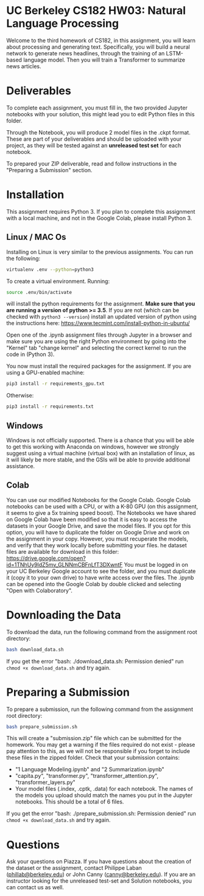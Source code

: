 # UC Berkeley CS182 HW03: Natural Language Processing

Welcome to the third homework of CS182, in this assignment, you will learn about processing and generating text. Specifically, you will build a neural network to generate news headlines, through the training of an LSTM-based language model. Then you will train a Transformer to summarize news articles.

# Deliverables

To complete each assignment, you must fill in, the two provided Jupyter notebooks with your solution, this might lead you to edit Python files in this folder.

Through the Notebook, you will produce 2 model files in the .ckpt format. These are part of your deliverables and should be uploaded with your project, as they will be tested against an **unreleased test set** for each notebook.

To prepared your ZIP deliverable, read and follow instructions in the "Preparing a Submission" section.


# Installation

This assignment requires Python 3. If you plan to complete this assignment with a local machine, and not in the Google Colab, please install Python 3.

## Linux / MAC Os

Installing on Linux is very similar to the previous assignments. You can run the following:
```bash
virtualenv .env --python=python3
````
To create a virtual environment. Running:
```bash
source .env/bin/activate
```
will install the python requirements for the assignment. **Make sure that you are running a version of python >= 3.5**. If you are not (which can be checked with `python3 --version`) install an updated version of python using the instructions here: https://www.tecmint.com/install-python-in-ubuntu/

Open one of the .ipynb assignment files through Jupyter in a browser and make sure you are using the right Python environment by going into the "Kernel" tab "change kernel" and selecting the correct kernel to run the code in (Python 3).

You now must install the required packages for the assignment. If you are using a GPU-enabled machine:
```bash
pip3 install -r requirements_gpu.txt
```
Otherwise:
```bash
pip3 install -r requirements.txt
```

## Windows

Windows is not officially supported. There is a chance that you will be able to get this working with Anaconda on windows, however we strongly suggest using a virtual machine (virtual box) with an installation of linux, as it will likely be more stable, and the GSIs will be able to provide additional assistance. 

## Colab

You can use our modified Notebooks for the Google Colab. Google Colab notebooks can be used with a CPU, or with a K-80 GPU (on this assignment, it seems to give a 5x training speed boost).
The Notebooks we have shared on Google Colab have been modified so that it is easy to access the datasets in your Google Drive, and save the model files. If you opt for this option, you will have to duplicate the folder on Google Drive and work on the assignment in your copy.
However, you must recuperate the models, and verify that they work locally before submitting your files.
he dataset files are available for download in this folder: https://drive.google.com/open?id=1TNhUy9ldZ5mv_GLNNmCBFnLfT3DXwntF
You must be logged in on your UC Berkeley Google account to see the folder, and you must duplicate it (copy it to your own drive) to have write access over the files. The .ipynb can be opened into the Google Colab by double clicked and selecting "Open with Colaboratory".

# Downloading the Data

To download the data, run the following command from the assignment root directory:
```bash
bash download_data.sh
```
If you get the error "bash: ./download_data.sh: Permission denied" run `chmod +x download_data.sh` and try again. 

# Preparing a Submission

To prepare a submission, run the following command from the assignment root directory:
```bash
bash prepare_submission.sh
```
This will create a "submission.zip" file which can be submitted for the homework. You may get a warning if the files required do not exist - please pay attention to this, as we will not be responsible if you forget to include these files in the zipped folder.
Check that your submission contains:
- "1 Language Modeling.ipynb" and "2 Summarization.ipynb"
- "capita.py", "transformer.py", "transformer_attention.py", "transformer_layers.py"
- Your model files (.index, .cptk, .data) for each notebook. The names of the models you upload should match the names you put in the Jupyter notebooks. This should be a total of 6 files.

If you get the error "bash: ./prepare_submission.sh: Permission denied" run `chmod +x download_data.sh` and try again. 

# Questions

Ask your questions on Piazza.
If you have questions about the creation of the dataset or the assignment, contact Philippe Laban (phillab@berkeley.edu) or John Canny (canny@berkeley.edu).
If you are an instructor looking for the unreleased test-set and Solution notebooks, you can contact us as well.
